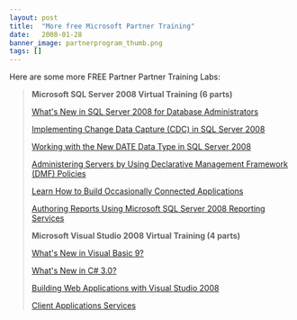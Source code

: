 ```yaml
---
layout: post
title:  "More free Microsoft Partner Training"
date:   2008-01-28
banner_image: partnerprogram_thumb.png
tags: []
---
```


Here are some more FREE Partner Partner Training Labs:

> **Microsoft SQL Server 2008 Virtual Training (6 parts)**
> 
> [What's New in SQL Server 2008 for Database Administrators](http://r.email.microsoft.com/r/r?2.1.Gb.BN.1LYWAa.CEdMyO..N.DgwQ.21JM.DPdMEXY0)
> 
> [Implementing Change Data Capture (CDC) in SQL Server 2008](http://r.email.microsoft.com/r/r?2.1.Gb.BN.1LYWAa.CEdMyO..N.DgwS.21JM.DQDAEXa0)
> 
> [Working with the New DATE Data Type in SQL Server 2008](http://r.email.microsoft.com/r/r?2.1.Gb.BN.1LYWAa.CEdMyO..N.DgwU.21JM.DQIUEXc0)
> 
> [Administering Servers by Using Declarative Management Framework (DMF) Policies](http://r.email.microsoft.com/r/r?2.1.Gb.BN.1LYWAa.CEdMyO..N.DgwW.21JM.DQOIEXe0)
> 
> [Learn How to Build Occasionally Connected Applications](http://r.email.microsoft.com/r/r?2.1.Gb.BN.1LYWAa.CEdMyO..N.DgwM.21JM.DPSEEXU0)
> 
> [Authoring Reports Using Microsoft SQL Server 2008 Reporting Services](http://r.email.microsoft.com/r/r?2.1.Gb.BN.1LYWAa.CEdMyO..N.DgwO.21JM.DPXYEXW0)
> 
> **Microsoft Visual Studio 2008 Virtual Training (4 parts)**
> 
> [What's New in Visual Basic 9?](http://r.email.microsoft.com/r/r?2.1.Gb.BN.1LYWAa.CEdMyO..N.DgwQ.21JM.DPdMEXY0)
> 
> [What's New in C# 3.0?](http://r.email.microsoft.com/r/r?2.1.Gb.BN.1LYWAa.CEdMyO..N.DgwS.21JM.DQDAEXa0)
> 
> [Building Web Applications with Visual Studio 2008](http://r.email.microsoft.com/r/r?2.1.Gb.BN.1LYWAa.CEdMyO..N.DgwU.21JM.DQIUEXc0)
> 
> [Client Applications Services](http://r.email.microsoft.com/r/r?2.1.Gb.BN.1LYWAa.CEdMyO..N.DgwW.21JM.DQOIEXe0)